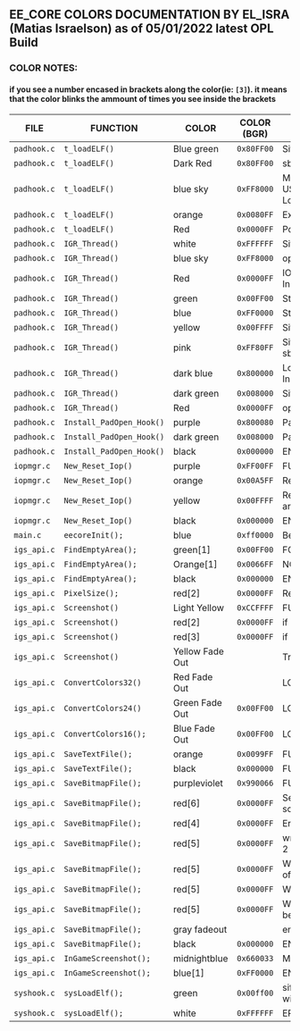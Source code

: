 ## EE_CORE COLORS DOCUMENTATION BY EL_ISRA (Matias Israelson) as of 05/01/2022 latest OPL Build
### COLOR NOTES: 
####	if you see a number encased in brackets along the color(ie: `[3]`). it means that the color blinks the ammount of times you see inside the brackets

|    FILE   |         FUNCTION         |         COLOR          |COLOR (BGR)| function/Context
----------- | ------------------------ | ---------------------- | --------- | --------------------------------------------------------------------------------------- |
`padhook.c` | `t_loadELF()`            | Blue green 		| `0x80FF00`| SifInitRpc(0); 
`padhook.c` | `t_loadELF()`            | Dark Red 		| `0x80FF00`| sbv_patch_disable_prefix_check();
`padhook.c` | `t_loadELF()`            | blue sky 		| `0xFF8000`| Modules loading(SIO2MAN, MCMAN, USBD, USBHDFSD), WipeUserMemory(), flushcache(), LoadELF
`padhook.c` | `t_loadELF()`            | orange 		| `0x0080FF`| ExecPS2()
`padhook.c` | `t_loadELF()`            | Red 			| `0x0000FF`| Post ExecPS2()
`padhook.c` | `IGR_Thread()`           | white 			| `0xFFFFFF`|SifInitRpc(0);
`padhook.c` | `IGR_Thread()`           | blue sky 		| `0xFF8000`| oplIGRShutdown(0);
`padhook.c` | `IGR_Thread()`           | Red 			| `0x0000FF`| IOP Reset, Remove_Kernel_Hooks(), InitializeTLB(), GetCop0(25)
`padhook.c` | `IGR_Thread()`           | green 			| `0x00FF00`| Stopping GSM (if active)
`padhook.c` | `IGR_Thread()`           | blue 			| `0xFF0000`| Stopping PS2RD (if active)
`padhook.c` | `IGR_Thread()`           | yellow 		| `0x00FFFF`| SifIopSync()
`padhook.c` | `IGR_Thread()`           | pink 			| `0xFF80FF`|  SifInitRpc(), SifInitIopHeap(), LoadFileInit(), sbv_patch_enable_lmb()
`padhook.c` | `IGR_Thread()`           | dark blue 		| `0x800000`| LoadOPLModule(OPL_MODULE_ID_RESETSPU), InGameScreenshot() (If enabled)
`padhook.c` | `IGR_Thread()`           | dark green 		| `0x008000`| SifExitIopHeap(), LoadFileExit(), SifExitRpc()
`padhook.c` | `IGR_Thread()`           | Red 			| `0x0000FF`| oplIGRShutdown()
`padhook.c` | `Install_PadOpen_Hook()` | purple 		| `0x800080`| PadOpen pattern search
`padhook.c` | `Install_PadOpen_Hook()` | dark green 		| `0x008000`| PadOpen patches
`padhook.c` | `Install_PadOpen_Hook()` | black 			| `0x000000`| END OF FUNCTION
`iopmgr.c`  | `New_Reset_Iop()`        | purple	         	| `0xFF00FF`| FUNCTION START
`iopmgr.c`  | `New_Reset_Iop()`        | orange	         	| `0x00A5FF`| ResetIopSpecial(NULL, 0);
`iopmgr.c`  | `New_Reset_Iop()`        | yellow	         	| `0x00FFFF`| ResetIopSpecial(&arg[10], arglen - 10); (only if arglen is larger than 0)
`iopmgr.c`  | `New_Reset_Iop()`        | black	         	| `0x000000`| END OF FUNCTION
`main.c`    | `eecoreInit();`          | blue	         	| `0xff0000`|  Before SifExitRpc(); END OF FUNCTION
`igs_api.c` | `FindEmptyArea();`       | green[1]           	| `0x00FF00`| FOUND
`igs_api.c` | `FindEmptyArea();`       | Orange[1]	        | `0x0066FF`| NOT FOUND
`igs_api.c` | `FindEmptyArea();`       | black	         	| `0x000000`| END OF FUNCTION
`igs_api.c` | `PixelSize();`           | red[2]	         	| `0x0000FF`| Reached function end
`igs_api.c` | `Screenshot()`           | Light Yellow       	| `0xCCFFFF`| FUNCTION START
`igs_api.c` | `Screenshot()`           | red[2]             	| `0x0000FF`| if ((sbw < 1) || (sbw > 32))
`igs_api.c` | `Screenshot()`           | red[3]	         	| `0x0000FF`| if ((height < 64) || (height > 1080))
`igs_api.c` | `Screenshot()`           | Yellow Fade Out	|           | Transfer image to host		
`igs_api.c` | `ConvertColors32()`      | Red Fade Out      	|           | LOOP END		
`igs_api.c` | `ConvertColors24()`      | Green Fade Out     	| `0x00FF00`| LOOP END		
`igs_api.c` | `ConvertColors16();`     | Blue Fade Out      	| `0x00FF00`| LOOP END	
`igs_api.c` | `SaveTextFile();`        | orange             	| `0x0099FF`| FUNCTION START	
`igs_api.c` | `SaveTextFile();`        | black	         	| `0x000000`| FUNCTION END	
`igs_api.c` | `SaveBitmapFile();`      | purpleviolet       	| `0x990066`| FUNCTION START
`igs_api.c` | `SaveBitmapFile();`      | red[6]		 	| `0x0000FF`| Sequential numbering feature reached screenshot 255
`igs_api.c` | `SaveBitmapFile();`      | red[4]		 	| `0x0000FF`| Error creating file
`igs_api.c` | `SaveBitmapFile();`      | red[5]		 	| `0x0000FF`| writing the BMP Header didn´t return a value of 2
`igs_api.c` | `SaveBitmapFile();`      | red[5]		 	| `0x0000FF`| Writing the rest of the data didn´t return a value of 52
`igs_api.c` | `SaveBitmapFile();`      | red[5]		 	| `0x0000FF`| Written data not equal to buffer length
`igs_api.c` | `SaveBitmapFile();`      | red[5]		 	| `0x0000FF`| Written data not equal to buffer length (same as before, but for Interlace Mode)
`igs_api.c` | `SaveBitmapFile();`      | gray fadeout       	| 	    | end of data writing loop
`igs_api.c` | `SaveBitmapFile();`      | black 		 	| `0x000000`| END OF FUNCTION
`igs_api.c` | `InGameScreenshot();`    | midnightblue       	| `0x660033`| Module Loading (SIO2MAN, MCMAN)
`igs_api.c` | `InGameScreenshot();`    | blue[1]            	| `0xFF0000`| END OF FUNCTION
`syshook.c` | `sysLoadElf();`          | green             	| `0x00ff00`| sifinit and some shit finished, proceeding to wipeUserMem...
`syshook.c` | `sysLoadElf();`          | white              	| `0xFFFFFF`| ERROR
   


